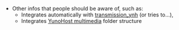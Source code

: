 * Other infos that people should be aware of, such as:
    * Integrates automatically with [transmission_ynh](https://github.com/YunoHost-Apps/transmission_ynh) (or tries to...),
    * Integrates [YunoHost multimedia](https://github.com/YunoHost-Apps/yunohost.multimedia) folder structure
